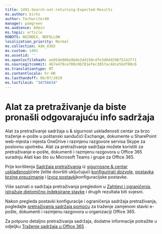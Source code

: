 ```yaml
---
title: 1491-Search-not-returning-Expected-Results
ms.author: kirks
author: Techwriter40
manager: pamgreen
ms.audience: Admin
ms.topic: article
ROBOTS: NOINDEX, NOFOLLOW
localization_priority: Normal
ms.collection: Adm_O365
ms.custom: 1491
ms.assetid: ''
ms.openlocfilehash: ee05de080a9bde2dd150cdfe340dd29875242f71
ms.sourcegitcommit: 4b7e478ce700c0b781efec3857ac4dce5bdf00c6
ms.translationtype: MT
ms.contentlocale: hr-HR
ms.lasthandoff: 06/07/2019
ms.locfileid: "34756634"
---
```

# <a name="content-search-tool-to-find-relevant-info"></a>Alat za pretraživanje da biste pronašli odgovarajuću info sadržaja

Alat za pretraživanje sadržaja u & sigurnost usklađenosti centar za brzo traženje e-pošte u poštanski sandučići Exchange, dokumente u SharePoint web-mjesta i mjesta OneDrive i razmjenu razgovore servisa Skype za poslovnu upotrebu. Alat za pretraživanje sadržaja možete koristiti za pretraživanje e-pošte, dokumenti i razmjenu razgovora u Office 365 suradnju Alati kao što su Microsoft Teams i grupe za Office 365.


Prije korištenja [Sadržaja pretraživanja](https://sip.protection.office.com/contentsearchbeta?ContentOnly=1) iz [sigurnosne & centar usklađenosti](https://sip.protection.office.com/homepage)ćete želite dovršiti uključujući [konfigurirati dozvole](https://docs.microsoft.com/office365/securitycompliance/permissions-filtering-for-content-search), [postavka brzine preuzimanje](https://docs.microsoft.com/en-us/office365/securitycompliance/increase-download-speeds-when-exporting-ediscovery-results) i [Izvoz postavki](https://docs.microsoft.com/en-us/office365/securitycompliance/disable-reports-when-you-export-content-search-results)konfiguracijske postavke.

Više saznati o sadržaja pretraživanja pregledom u [Zahtjevi i ograničenja](https://docs.microsoft.com/office365/securitycompliance/limits-for-content-search), [istražuje djelomično indeksirane stavke](https://docs.microsoft.com/office365/securitycompliance/investigating-partially-indexed-items-in-ediscovery) i drugih rezultata biti svjesni.

Nakon pregleda postavki konfiguracije i ograničenja sadržaja pretraživanja, pogledajte [pretraživanja sadržaja pomoću</a> za traženje zamjenom stavki e-pošte, dokumenti i razmjenu razgovora u organizaciji Office 365](https://docs.microsoft.com/office365/securitycompliance/content-search).

Za potpuno detaljno pretraživanja sadržaja, dodatne informacije potražite u odjeljku [Traženje sadržaja u Office 365](https://docs.microsoft.com/office365/securitycompliance/search-for-content) .
